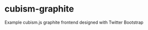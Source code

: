 cubism-graphite
===============

Example cubism.js graphite frontend designed with Twitter Bootstrap